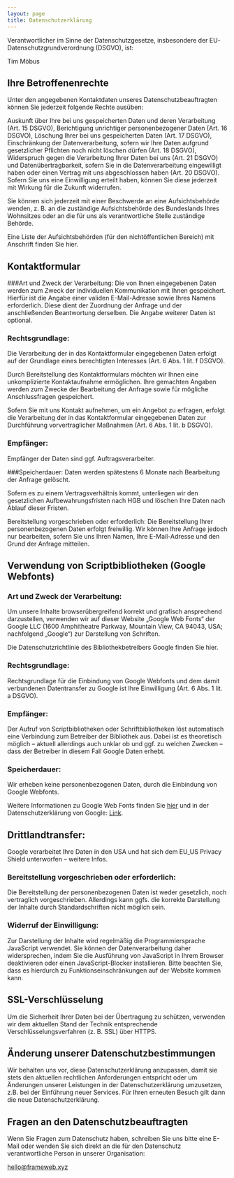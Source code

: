 ```yaml
---
layout: page
title: Datenschutzerklärung
---
```


Verantwortlicher im Sinne der Datenschutzgesetze, insbesondere der EU-Datenschutzgrundverordnung (DSGVO), ist:

Tim Möbus

## Ihre Betroffenenrechte
Unter den angegebenen Kontaktdaten unseres Datenschutzbeauftragten können Sie jederzeit folgende Rechte ausüben:

Auskunft über Ihre bei uns gespeicherten Daten und deren Verarbeitung (Art. 15 DSGVO),
Berichtigung unrichtiger personenbezogener Daten (Art. 16 DSGVO),
Löschung Ihrer bei uns gespeicherten Daten (Art. 17 DSGVO),
Einschränkung der Datenverarbeitung, sofern wir Ihre Daten aufgrund gesetzlicher Pflichten noch nicht löschen dürfen (Art. 18 DSGVO),
Widerspruch gegen die Verarbeitung Ihrer Daten bei uns (Art. 21 DSGVO) und
Datenübertragbarkeit, sofern Sie in die Datenverarbeitung eingewilligt haben oder einen Vertrag mit uns abgeschlossen haben (Art. 20 DSGVO).
Sofern Sie uns eine Einwilligung erteilt haben, können Sie diese jederzeit mit Wirkung für die Zukunft widerrufen.

Sie können sich jederzeit mit einer Beschwerde an eine Aufsichtsbehörde wenden, z. B. an die zuständige Aufsichtsbehörde des Bundeslands Ihres Wohnsitzes oder an die für uns als verantwortliche Stelle zuständige Behörde.

Eine Liste der Aufsichtsbehörden (für den nichtöffentlichen Bereich) mit Anschrift finden Sie hier.

## Kontaktformular
###Art und Zweck der Verarbeitung:
Die von Ihnen eingegebenen Daten werden zum Zweck der individuellen Kommunikation mit Ihnen gespeichert. Hierfür ist die Angabe einer validen E-Mail-Adresse sowie Ihres Namens erforderlich. Diese dient der Zuordnung der Anfrage und der anschließenden Beantwortung derselben. Die Angabe weiterer Daten ist optional.

### Rechtsgrundlage:
Die Verarbeitung der in das Kontaktformular eingegebenen Daten erfolgt auf der Grundlage eines berechtigten Interesses (Art. 6 Abs. 1 lit. f DSGVO).

Durch Bereitstellung des Kontaktformulars möchten wir Ihnen eine unkomplizierte Kontaktaufnahme ermöglichen. Ihre gemachten Angaben werden zum Zwecke der Bearbeitung der Anfrage sowie für mögliche Anschlussfragen gespeichert.

Sofern Sie mit uns Kontakt aufnehmen, um ein Angebot zu erfragen, erfolgt die Verarbeitung der in das Kontaktformular eingegebenen Daten zur Durchführung vorvertraglicher Maßnahmen (Art. 6 Abs. 1 lit. b DSGVO).

### Empfänger:
Empfänger der Daten sind ggf. Auftragsverarbeiter.

###Speicherdauer:
Daten werden spätestens 6 Monate nach Bearbeitung der Anfrage gelöscht.

Sofern es zu einem Vertragsverhältnis kommt, unterliegen wir den gesetzlichen Aufbewahrungsfristen nach HGB und löschen Ihre Daten nach Ablauf dieser Fristen.

Bereitstellung vorgeschrieben oder erforderlich:
Die Bereitstellung Ihrer personenbezogenen Daten erfolgt freiwillig. Wir können Ihre Anfrage jedoch nur bearbeiten, sofern Sie uns Ihren Namen, Ihre E-Mail-Adresse und den Grund der Anfrage mitteilen.

## Verwendung von Scriptbibliotheken (Google Webfonts)
### Art und Zweck der Verarbeitung:
Um unsere Inhalte browserübergreifend korrekt und grafisch ansprechend darzustellen, verwenden wir auf dieser Website „Google Web Fonts“ der Google LLC (1600 Amphitheatre Parkway, Mountain View, CA 94043, USA; nachfolgend „Google“) zur Darstellung von Schriften.

Die Datenschutzrichtlinie des Bibliothekbetreibers Google finden Sie hier.

### Rechtsgrundlage:
Rechtsgrundlage für die Einbindung von Google Webfonts und dem damit verbundenen Datentransfer zu Google ist Ihre Einwilligung (Art. 6 Abs. 1 lit. a DSGVO).

### Empfänger:
Der Aufruf von Scriptbibliotheken oder Schriftbibliotheken löst automatisch eine Verbindung zum Betreiber der Bibliothek aus. Dabei ist es theoretisch möglich – aktuell allerdings auch unklar ob und ggf. zu welchen Zwecken – dass der Betreiber in diesem Fall Google Daten erhebt.

### Speicherdauer:
Wir erheben keine personenbezogenen Daten, durch die Einbindung von Google Webfonts.

Weitere Informationen zu Google Web Fonts finden Sie [hier](https://developers.google.com/fonts/faq) und in der Datenschutzerklärung von Google: [Link](https://www.google.com/policies/privacy/).

## Drittlandtransfer:
Google verarbeitet Ihre Daten in den USA und hat sich dem EU_US Privacy Shield unterworfen – weitere Infos.

### Bereitstellung vorgeschrieben oder erforderlich:
Die Bereitstellung der personenbezogenen Daten ist weder gesetzlich, noch vertraglich vorgeschrieben. Allerdings kann ggfs. die korrekte Darstellung der Inhalte durch Standardschriften nicht möglich sein.

### Widerruf der Einwilligung:
Zur Darstellung der Inhalte wird regelmäßig die Programmiersprache JavaScript verwendet. Sie können der Datenverarbeitung daher widersprechen, indem Sie die Ausführung von JavaScript in Ihrem Browser deaktivieren oder einen JavaScript-Blocker installieren. Bitte beachten Sie, dass es hierdurch zu Funktionseinschränkungen auf der Website kommen kann.

## SSL-Verschlüsselung
Um die Sicherheit Ihrer Daten bei der Übertragung zu schützen, verwenden wir dem aktuellen Stand der Technik entsprechende Verschlüsselungsverfahren (z. B. SSL) über HTTPS.

## Änderung unserer Datenschutzbestimmungen
Wir behalten uns vor, diese Datenschutzerklärung anzupassen, damit sie stets den aktuellen rechtlichen Anforderungen entspricht oder um Änderungen unserer Leistungen in der Datenschutzerklärung umzusetzen, z.B. bei der Einführung neuer Services. Für Ihren erneuten Besuch gilt dann die neue Datenschutzerklärung.

## Fragen an den Datenschutzbeauftragten
Wenn Sie Fragen zum Datenschutz haben, schreiben Sie uns bitte eine E-Mail oder wenden Sie sich direkt an die für den Datenschutz verantwortliche Person in unserer Organisation:

hello@frameweb.xyz
